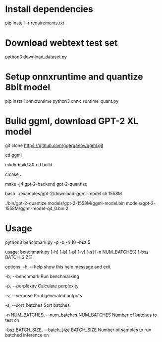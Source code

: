 # Install dependencies
pip install -r requirements.txt

# Download webtext test set

python3 download_dataset.py

# Setup onnxruntime and quantize 8bit model

pip install onnxruntime
python3 onnx_runtime_quant.py 

# Build ggml, download GPT-2 XL model

git clone https://github.com/ggerganov/ggml.git

cd ggml

mkdir build && cd build

cmake ..

make -j4 gpt-2-backend gpt-2-quantize

bash ../examples/gpt-2/download-ggml-model.sh 1558M

./bin/gpt-2-quantize models/gpt-2-1558M/ggml-model.bin models/gpt-2-1558M/ggml-model-q4_0.bin 2

# Usage

python3 benchmark.py -p -b -n 10 -bsz 5

usage: benchmark.py [-h] [-b] [-p] [-v] [-s] [-n NUM_BATCHES] [-bsz BATCH_SIZE]

options:
  -h, --help            show this help message and exit

  -b, --benchmark       Run benchmarking

  -p, --perplexity      Calculate perplexity

  -v, --verbose         Print generated outputs

  -s, --sort_batches    Sort batches

  -n NUM_BATCHES, --num_batches NUM_BATCHES
                        Number of batches to test on
                        
  -bsz BATCH_SIZE, --batch_size BATCH_SIZE
                        Number of samples to run batched inference on
